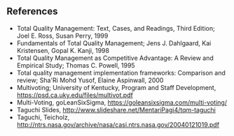 
References
----------

* Total Quality Management: Text, Cases, and Readings, Third Edition; Joel E.
Ross, Susan Perry, 1999
* Fundamentals of Total Quality Management; Jens J. Dahlgaard, Kai Kristensen,
Gopal K. Kanji, 1998
* Total Quality Management as Competitive Advantage: A Review and Empirical
Study; Thomas C. Powell, 1995
* Total quality management implementation frameworks: Comparison and review;
Sha'Ri Mohd Yusof, Elaine Aspinwall, 2000
* Multivoting; University of Kentucky, Program and Staff Development,
<https://psd.ca.uky.edu/files/multivot.pdf>
* Multi-Voting, goLeanSixSigma, <https://goleansixsigma.com/multi-voting/>
* Taguchi Slides, <http://www.slideshare.net/MentariPagi4/tqm-taguchi>
* Taguchi, Teicholz,
<http://ntrs.nasa.gov/archive/nasa/casi.ntrs.nasa.gov/20040121019.pdf>